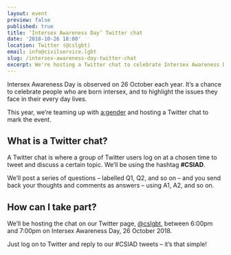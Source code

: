 ```yaml
---
layout: event
preview: false
published: true
title: ‘Intersex Awareness Day’ Twitter chat
date: '2018-10-26 18:00'
location: Twitter (@cslgbt)
email: info@civilservice.lgbt
slug: /intersex-awareness-day-twitter-chat
excerpt: We're hosting a Twitter chat to celebrate Intersex Awareness Day
---
```

Intersex Awareness Day is observed on 26 October each year. It’s a chance to celebrate people who are born intersex, and to highlight the issues they face in their every day lives.

This year, we’re teaming up with [a:gender](https://agender.org.uk) and hosting a Twitter chat to mark the event.

## What is a Twitter chat?

A Twitter chat is where a group of Twitter users log on at a chosen time to tweet and discuss a certain topic. We’ll be using the hashtag **#CSIAD**.

We’ll post a series of questions – labelled Q1, Q2, and so on – and you send back your thoughts and comments as answers – using A1, A2, and so on.

## How can I take part?

We’ll be hosting the chat on our Twitter page, [@cslgbt](https://www.twitter.com/cslgbt), between 6:00pm and 7:00pm on Intersex Awareness Day, 26 October 2018.

Just log on to Twitter and reply to our #CSIAD tweets – it’s that simple!